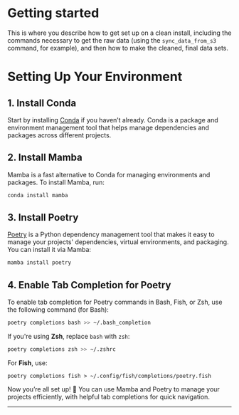 Getting started
===============

This is where you describe how to get set up on a clean install, including the
commands necessary to get the raw data (using the `sync_data_from_s3` command,
for example), and then how to make the cleaned, final data sets.

# Setting Up Your Environment

## 1. Install Conda
Start by installing [Conda](https://docs.conda.io/projects/conda/en/latest/user-guide/install/index.html) if you haven’t already. Conda is a package and environment management tool that helps manage dependencies and packages across different projects.

## 2. Install Mamba
Mamba is a fast alternative to Conda for managing environments and packages. To install Mamba, run:
```bash
conda install mamba
```

## 3. Install Poetry
[Poetry](https://python-poetry.org/) is a Python dependency management tool that makes it easy to manage your projects' dependencies, virtual environments, and packaging. You can install it via Mamba:
```bash
mamba install poetry
```

## 4. Enable Tab Completion for Poetry
To enable tab completion for Poetry commands in Bash, Fish, or Zsh, use the following command (for Bash):
```bash
poetry completions bash >> ~/.bash_completion
```
If you're using **Zsh**, replace `bash` with `zsh`:
```bash
poetry completions zsh >> ~/.zshrc
```
For **Fish**, use:
```fish
poetry completions fish > ~/.config/fish/completions/poetry.fish
```

Now you’re all set up! 🎉 You can use Mamba and Poetry to manage your projects efficiently, with helpful tab completions for quick navigation.

--- 